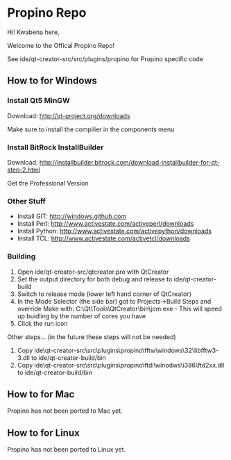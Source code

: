 # Propino Repo

Hi! Kwabena here,

Welcome to the Offical Propino Repo!

See ide/qt-creator-src/src/plugins/propino for Propino specific code

## How to for Windows

### Install Qt5 MinGW

Download: http://qt-project.org/downloads
  
Make sure to install the compilier in the components menu

### Install BitRock InstallBuilder

Download: http://installbuilder.bitrock.com/download-installbuilder-for-qt-step-2.html
  
Get the Professional Version
    
### Other Stuff
  
* Install GIT: http://windows.github.com
* Install Perl: http://www.activestate.com/activeperl/downloads
* Install Python: http://www.activestate.com/activepython/downloads
* Install TCL: http://www.activestate.com/activetcl/downloads

### Building
  
1. Open ide/qt-creator-src/qtcreator.pro with QtCreator
2. Set the output directory for both debug and release to ide/qt-creator-build
3. Switch to release mode (lower left hand corner of QtCreator)
4. In the Mode Selector (the side bar) got to Projects->Build Steps and override Make with:
     C:\Qt\Tools\QtCreator\bin\jom.exe - This will speed up buidling by the number of cores you have
6. Click the run icon

Other steps... (in the future these steps will not be needed)

1. Copy ide\qt-creator-src\src\plugins\propino\fftw\windows\32\libfftw3-3.dll to ide/qt-creator-build/bin
2. Copy ide\qt-creator-src\src\plugins\propino\ftdi\winodws\i386\ftd2xx.dll to ide/qt-creator-build/bin

## How to for Mac

Propino has not been ported to Mac yet.

## How to for Linux

Propino has not been ported to Linux yet.
